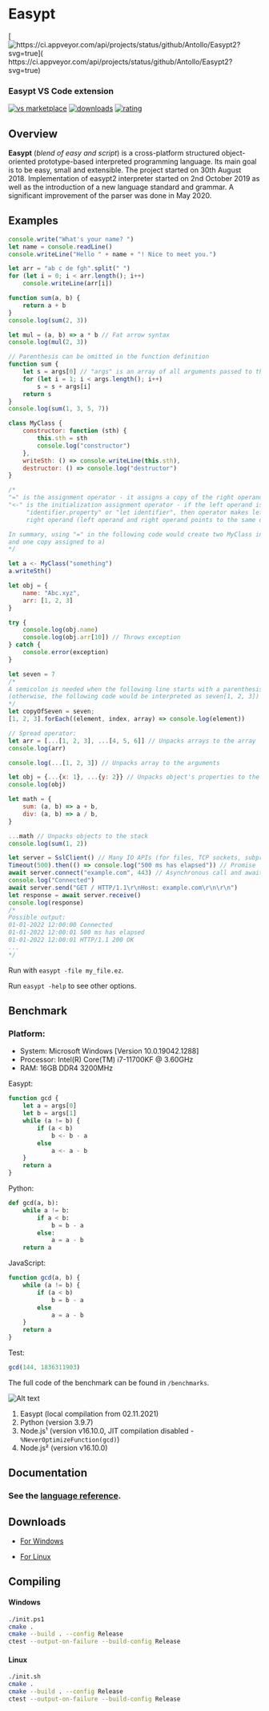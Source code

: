 # Easypt

[![https://ci.appveyor.com/api/projects/status/github/Antollo/Easypt2?svg=true]( https://ci.appveyor.com/api/projects/status/github/Antollo/Easypt2?svg=true)](https://ci.appveyor.com/project/Antollo/Easypt2)

### Easypt VS Code extension

[![vs marketplace](https://img.shields.io/vscode-marketplace/v/Antollo.easypt.svg?label=vs%20marketplace)](https://marketplace.visualstudio.com/items?itemName=Antollo.easypt)
[![downloads](https://img.shields.io/vscode-marketplace/d/Antollo.easypt.svg)](https://marketplace.visualstudio.com/items?itemName=Antollo.easypt)
[![rating](https://img.shields.io/vscode-marketplace/r/Antollo.easypt.svg)](https://marketplace.visualstudio.com/items?itemName=Antollo.easypt)

## Overview

**Easypt** (_blend of easy and script_) is a cross-platform structured object-oriented prototype-based interpreted programming language. Its main goal is to be easy, small and extensible. The project started on 30th August 2018. Implementation of easypt2 interpreter started on 2nd October 2019 as well as the introduction of a new language standard and grammar. A significant improvement of the parser was done in May 2020.

## Examples

```js
console.write("What's your name? ")
let name = console.readLine()
console.writeLine("Hello " + name + "! Nice to meet you.")
```

```js
let arr = "ab c de fgh".split(" ")
for (let i = 0; i < arr.length(); i++)
    console.writeLine(arr[i])
```

```js
function sum(a, b) {
    return a + b
}
console.log(sum(2, 3))

let mul = (a, b) => a * b // Fat arrow syntax
console.log(mul(2, 3))
```

```js
// Parenthesis can be omitted in the function definition
function sum {
    let s = args[0] // "args" is an array of all arguments passed to the function
    for (let i = 1; i < args.length(); i++)
        s = s + args[i]
    return s
}
console.log(sum(1, 3, 5, 7))
```

```js
class MyClass {
    constructor: function (sth) {
        this.sth = sth
        console.log("constructor")
    },
    writeSth: () => console.writeLine(this.sth),
    destructor: () => console.log("destructor")
}

/*
"=" is the assignment operator - it assigns a copy of the right operand to the left operand
"<-" is the initialization assignment operator - if the left operand is in form of "identifier", 
     "identifier.property" or "let identifier", then operator makes left operand a reference to 
     right operand (left operand and right operand points to the same object)

In summary, using "=" in the following code would create two MyClass instances (one temporary
and one copy assigned to a)
*/

let a <- MyClass("something")
a.writeSth()
```

```js
let obj = {
    name: "Abc.xyz",
    arr: [1, 2, 3]
}

try {
    console.log(obj.name)
    console.log(obj.arr[10]) // Throws exception
} catch {
    console.error(exception)
}
```

```js
let seven = 7
/*
A semicolon is needed when the following line starts with a parenthesis "(" or a bracket "["
(otherwise, the following code would be interpreted as seven[1, 2, 3])
*/
let copyOfSeven = seven;
[1, 2, 3].forEach((element, index, array) => console.log(element))
```

```js
// Spread operator:
let arr = [...[1, 2, 3], ...[4, 5, 6]] // Unpacks arrays to the array
console.log(arr)

console.log(...[1, 2, 3]) // Unpacks array to the arguments

let obj = {...{x: 1}, ...{y: 2}} // Unpacks object's properties to the object
console.log(obj)

let math = {
    sum: (a, b) => a + b,
    div: (a, b) => a / b,
}

...math // Unpacks objects to the stack
console.log(sum(1, 2))

```

```js
let server = SslClient() // Many IO APIs (for files, TCP sockets, subprocesses, etc.)
Timeout(500).then(() => console.log("500 ms has elapsed")) // Promise
await server.connect("example.com", 443) // Asynchronous call and await keyword
console.log("Connected")
await server.send("GET / HTTP/1.1\r\nHost: example.com\r\n\r\n")
let response = await server.receive()
console.log(response)
/*
Possible output:
01-01-2022 12:00:00 Connected
01-01-2022 12:00:01 500 ms has elapsed
01-01-2022 12:00:01 HTTP/1.1 200 OK
...
*/
```

Run with `easypt -file my_file.ez`.

Run `easypt -help` to see other options.

## Benchmark

### Platform:

  - System: Microsoft Windows [Version 10.0.19042.1288]
  - Processor: Intel(R) Core(TM) i7-11700KF @ 3.60GHz
  - RAM: 16GB DDR4 3200MHz

Easypt:

```js
function gcd {
    let a = args[0]
    let b = args[1]
    while (a != b) {
        if (a < b)
            b <- b - a
        else
            a <- a - b
    }
    return a
}
```

Python:

```py
def gcd(a, b):
    while a != b:
        if a < b:
            b = b - a
        else:
            a = a - b
    return a
```

JavaScript:

```js
function gcd(a, b) {
    while (a != b) {
        if (a < b)
            b = b - a
        else
            a = a - b
    }
    return a
}
```

Test:

```js
gcd(144, 1836311903)
```

The full code of the benchmark can be found in `/benchmarks`.

![Alt text](benchmarks/test.svg?raw=true "Title")

1. Easypt (local compilation from 02.11.2021)
1. Python (version 3.9.7)
1. Node.js¹ (version v16.10.0, JIT compilation disabled - `%NeverOptimizeFunction(gcd)`) 
1. Node.js² (version v16.10.0) 

## Documentation

### See the [language reference](https://antollo.github.io/Easypt2/).
 
## Downloads

- [For Windows](https://ci.appveyor.com/api/projects/antollo/Easypt2/artifacts/packages%2FEasypt-0.0.1-win64.exe?branch=master&job=Image%3A%20Visual%20Studio%202022)

- [For Linux](https://ci.appveyor.com/api/projects/antollo/Easypt2/artifacts/packages%2FEasypt-0.0.1-Linux.sh?branch=master&job=Image%3A%20Ubuntu2004)

## Compiling

#### Windows

```sh
./init.ps1
cmake .
cmake --build . --config Release
ctest --output-on-failure --build-config Release
```

#### Linux

```sh
./init.sh
cmake .
cmake --build . --config Release
ctest --output-on-failure --build-config Release
```
